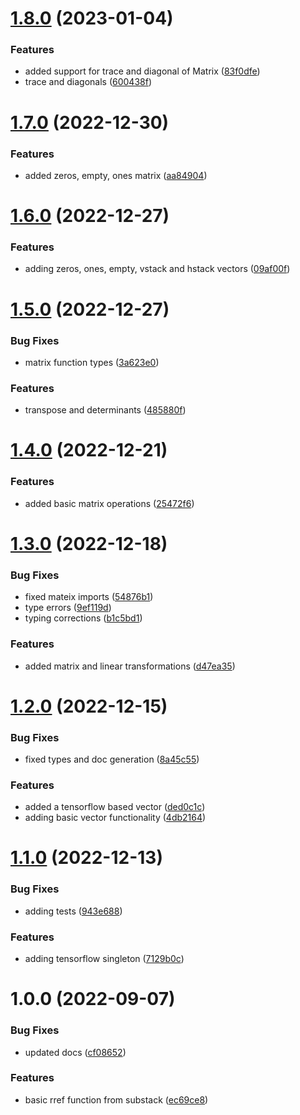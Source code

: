 # [1.8.0](https://github.com/repetere/jsonstack-math/compare/v1.7.0...v1.8.0) (2023-01-04)


### Features

* added support for trace and diagonal of Matrix ([83f0dfe](https://github.com/repetere/jsonstack-math/commit/83f0dfeea6ad5ebe131007cace6de9678a8e8bb7))
* trace and diagonals ([600438f](https://github.com/repetere/jsonstack-math/commit/600438f9b06d6e439449e566c2e19f739c75681e))

# [1.7.0](https://github.com/repetere/jsonstack-math/compare/v1.6.0...v1.7.0) (2022-12-30)


### Features

* added zeros, empty, ones matrix ([aa84904](https://github.com/repetere/jsonstack-math/commit/aa84904ab2be9cc8ed5635d46c4a955fbc1fcdd0))

# [1.6.0](https://github.com/repetere/jsonstack-math/compare/v1.5.0...v1.6.0) (2022-12-27)


### Features

* adding zeros, ones, empty, vstack and hstack vectors ([09af00f](https://github.com/repetere/jsonstack-math/commit/09af00fb3265fd90e359c32dd5a91e55bf3cc9c9))

# [1.5.0](https://github.com/repetere/jsonstack-math/compare/v1.4.0...v1.5.0) (2022-12-27)


### Bug Fixes

* matrix function types ([3a623e0](https://github.com/repetere/jsonstack-math/commit/3a623e05333e29f5fa00eed3da4affc4e8751543))


### Features

* transpose and determinants ([485880f](https://github.com/repetere/jsonstack-math/commit/485880f02162484526d533a046c378825984bf40))

# [1.4.0](https://github.com/repetere/jsonstack-math/compare/v1.3.0...v1.4.0) (2022-12-21)


### Features

* added basic matrix operations ([25472f6](https://github.com/repetere/jsonstack-math/commit/25472f6806aad387e4db54091184560fc10938a9))

# [1.3.0](https://github.com/repetere/jsonstack-math/compare/v1.2.0...v1.3.0) (2022-12-18)


### Bug Fixes

* fixed mateix imports ([54876b1](https://github.com/repetere/jsonstack-math/commit/54876b174ec31946ce2a05a3f78afbdb4c85ef9a))
* type errors ([9ef119d](https://github.com/repetere/jsonstack-math/commit/9ef119da5d55625fad17fd641e081eeedf89c6b6))
* typing corrections ([b1c5bd1](https://github.com/repetere/jsonstack-math/commit/b1c5bd195c44426611650ce4f799a2f7c36868b4))


### Features

* added matrix and linear transformations ([d47ea35](https://github.com/repetere/jsonstack-math/commit/d47ea352e85e1287d7f7e7c3c819fd9cd312482b))

# [1.2.0](https://github.com/repetere/jsonstack-math/compare/v1.1.0...v1.2.0) (2022-12-15)


### Bug Fixes

* fixed types and doc generation ([8a45c55](https://github.com/repetere/jsonstack-math/commit/8a45c55fc854a227284e996591ca19fb8c9b5ad0))


### Features

* added a tensorflow based vector ([ded0c1c](https://github.com/repetere/jsonstack-math/commit/ded0c1c347f500d62b8ce5cc9a1995c49b468ebc))
* adding basic vector functionality ([4db2164](https://github.com/repetere/jsonstack-math/commit/4db21643623e1b0f6f82f6a64ff5ee745048eefd))

# [1.1.0](https://github.com/repetere/jsonstack-math/compare/v1.0.0...v1.1.0) (2022-12-13)


### Bug Fixes

* adding tests ([943e688](https://github.com/repetere/jsonstack-math/commit/943e68883218a141b1ac03fbb79299d88fc82833))


### Features

* adding tensorflow singleton ([7129b0c](https://github.com/repetere/jsonstack-math/commit/7129b0c42c00d69d5c425fc481fd7d0782d67786))

# 1.0.0 (2022-09-07)


### Bug Fixes

* updated docs ([cf08652](https://github.com/repetere/jsonstack-math/commit/cf086528fb34d5fba66a1b262942853c0b1b8f40))


### Features

* basic rref function from substack ([ec69ce8](https://github.com/repetere/jsonstack-math/commit/ec69ce847b64c720f701c206cdde98b0af1b9e7a))
